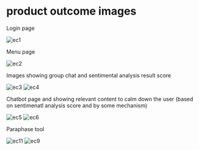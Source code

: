 # product outcome images 
Login page

![ec1](https://github.com/user-attachments/assets/5e0aa4a5-b7f0-4f5d-bb1f-25149b7fa741)

Menu page 

![ec2](https://github.com/user-attachments/assets/530b2491-39a5-4259-b033-1dbe08647f86)

Images showing group chat and sentimental analysis result score

![ec3](https://github.com/user-attachments/assets/89c30969-b50e-4ffb-a751-47e26a28e83b)
![ec4](https://github.com/user-attachments/assets/6d478040-5094-41ec-adb7-177a8820b0ed)

Chatbot page and showing relevant content to calm down the user (based on sentimenatl analysis score and by some mechanism)

![ec5](https://github.com/user-attachments/assets/ce36907b-b278-4f9d-a017-2235aec0ad48)
![ec6](https://github.com/user-attachments/assets/d67430cd-3be8-409f-abec-ad89c2e4e3cb)

Paraphase tool

![ec11](https://github.com/user-attachments/assets/48a5de6c-6a88-42a1-ae2c-9f4388885ab2)
![ec9](https://github.com/user-attachments/assets/65238944-bd06-4b4a-a4bb-463cafc71ea2)

